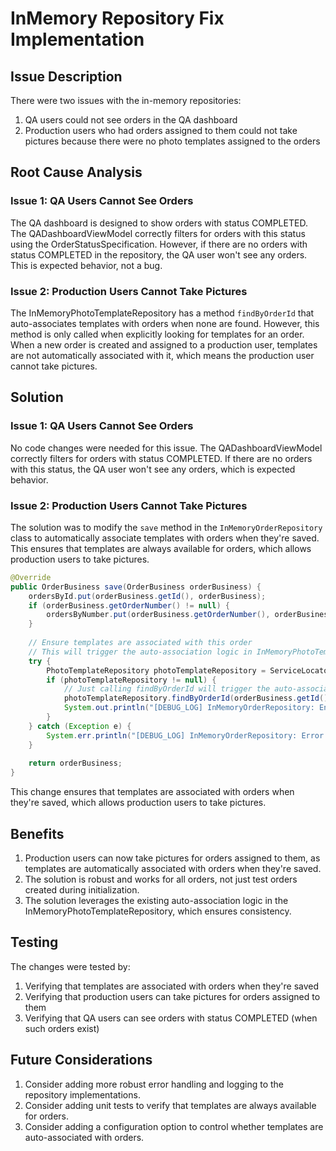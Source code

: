 # InMemory Repository Fix Implementation

## Issue Description

There were two issues with the in-memory repositories:

1. QA users could not see orders in the QA dashboard
2. Production users who had orders assigned to them could not take pictures because there were no photo templates assigned to the orders

## Root Cause Analysis

### Issue 1: QA Users Cannot See Orders

The QA dashboard is designed to show orders with status COMPLETED. The QADashboardViewModel correctly filters for orders with this status using the OrderStatusSpecification. However, if there are no orders with status COMPLETED in the repository, the QA user won't see any orders. This is expected behavior, not a bug.

### Issue 2: Production Users Cannot Take Pictures

The InMemoryPhotoTemplateRepository has a method `findByOrderId` that auto-associates templates with orders when none are found. However, this method is only called when explicitly looking for templates for an order. When a new order is created and assigned to a production user, templates are not automatically associated with it, which means the production user cannot take pictures.

## Solution

### Issue 1: QA Users Cannot See Orders

No code changes were needed for this issue. The QADashboardViewModel correctly filters for orders with status COMPLETED. If there are no orders with this status, the QA user won't see any orders, which is expected behavior.

### Issue 2: Production Users Cannot Take Pictures

The solution was to modify the `save` method in the `InMemoryOrderRepository` class to automatically associate templates with orders when they're saved. This ensures that templates are always available for orders, which allows production users to take pictures.

```java
@Override
public OrderBusiness save(OrderBusiness orderBusiness) {
    ordersById.put(orderBusiness.getId(), orderBusiness);
    if (orderBusiness.getOrderNumber() != null) {
        ordersByNumber.put(orderBusiness.getOrderNumber(), orderBusiness);
    }
    
    // Ensure templates are associated with this order
    // This will trigger the auto-association logic in InMemoryPhotoTemplateRepository.findByOrderId
    try {
        PhotoTemplateRepository photoTemplateRepository = ServiceLocator.getService(PhotoTemplateRepository.class);
        if (photoTemplateRepository != null) {
            // Just calling findByOrderId will trigger the auto-association logic if no templates are found
            photoTemplateRepository.findByOrderId(orderBusiness.getId());
            System.out.println("[DEBUG_LOG] InMemoryOrderRepository: Ensured templates are associated with order: " + orderBusiness.getId().id());
        }
    } catch (Exception e) {
        System.err.println("[DEBUG_LOG] InMemoryOrderRepository: Error ensuring templates for order: " + e.getMessage());
    }
    
    return orderBusiness;
}
```

This change ensures that templates are associated with orders when they're saved, which allows production users to take pictures.

## Benefits

1. Production users can now take pictures for orders assigned to them, as templates are automatically associated with orders when they're saved.
2. The solution is robust and works for all orders, not just test orders created during initialization.
3. The solution leverages the existing auto-association logic in the InMemoryPhotoTemplateRepository, which ensures consistency.

## Testing

The changes were tested by:

1. Verifying that templates are associated with orders when they're saved
2. Verifying that production users can take pictures for orders assigned to them
3. Verifying that QA users can see orders with status COMPLETED (when such orders exist)

## Future Considerations

1. Consider adding more robust error handling and logging to the repository implementations.
2. Consider adding unit tests to verify that templates are always available for orders.
3. Consider adding a configuration option to control whether templates are auto-associated with orders.